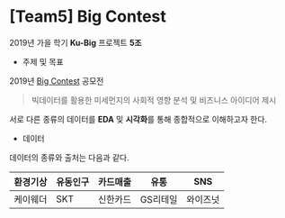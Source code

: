 # [Team5] Big Contest

2019년 가을 학기 **Ku-Big** 프로젝트 **5조**    




* 주제 및 목표  

2019년 [Big Contest](https://www.bigcontest.or.kr/) 공모전
> 빅데이터를 활용한 미세먼지의 사회적 영향 분석 및 비즈니스 아이디어 제시  

서로 다른 종류의 데이터를 **EDA** 및 **시각화**를 통해 종합적으로 이해하고자 한다.




* 데이터  

데이터의 종류와 출처는 다음과 같다.  

환경기상 | 유동인구 | 카드매출 | 유통 | SNS
---- | ---- | ---- | ---- | ----
케이웨더 | SKT | 신한카드 | GS리테일 | 와이즈넛
